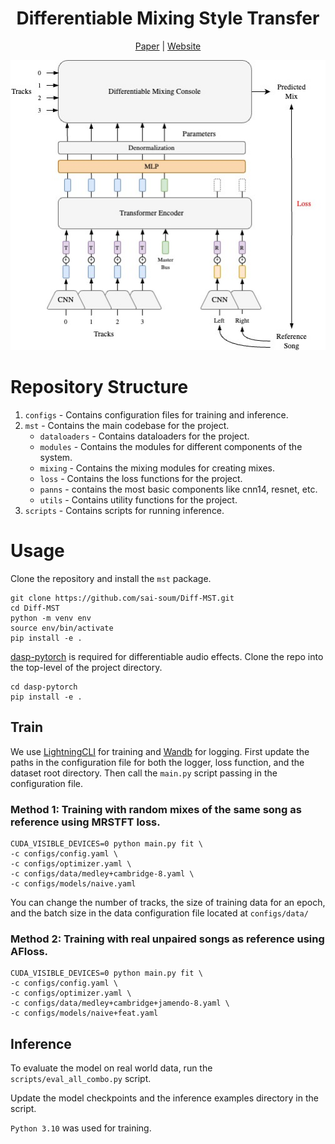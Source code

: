 
<div align="center">

# Differentiable Mixing Style Transfer
[Paper](https://sai-soum.github.io/assets/pdf/diffmst.pdf) | [Website](https://sai-soum.github.io/projects/diffmst/)


<img src="./Assets/diffmst-main_modified.jpg">

</div>

<!-- Mixing style transfer using reference mix. 
There are two mixing console configurations (in `modules.py`)
1. `BasicMixConsole`: Gain + Pan
2. `AdvancedMixConsole`: Gain + Pan + Diff EQ + Diff Compressor

Mixes for training can be created using either `naive_random_mix` (assigns random parameter values for mixing console to create a mix) or `knowledge_engineering_mix` (uses knowledge engineering to assign parameter values for mixing console to create a mix). Both of these modules can be found in `mixing.py`

 -->
# Repository Structure
1. `configs` - Contains configuration files for training and inference.
2. `mst` - Contains the main codebase for the project.
    - `dataloaders` - Contains dataloaders for the project.
    - `modules` - Contains the modules for different components of the system.
    - `mixing` - Contains the mixing modules for creating mixes.
    - `loss` - Contains the loss functions for the project.
    - `panns` - contains the most basic components like cnn14, resnet, etc.
    - `utils` - Contains utility functions for the project.
3. `scripts` - Contains scripts for running inference.  

# Usage
Clone the repository and install the `mst` package.
```
git clone https://github.com/sai-soum/Diff-MST.git
cd Diff-MST
python -m venv env
source env/bin/activate
pip install -e .
```

[dasp-pytorch](https://github.com/csteinmetz1/dasp-pytorch) is required for differentiable audio effects.
Clone the repo into the top-level of the project directory.
```
cd dasp-pytorch
pip install -e .
```

## Train
We use [LightningCLI](https://lightning.ai/docs/pytorch/stable/) for training and [Wandb](https://wandb.ai/site) for logging.
First update the paths in the configuration file for both the logger, loss function, and the dataset root directory.
Then call the `main.py` script passing in the configuration file. 

### Method 1: Training with random mixes of the same song as reference using MRSTFT loss.
```
CUDA_VISIBLE_DEVICES=0 python main.py fit \
-c configs/config.yaml \
-c configs/optimizer.yaml \
-c configs/data/medley+cambridge-8.yaml \
-c configs/models/naive.yaml
```
You can change the number of tracks, the size of training data for an epoch, and the batch size in the data configuration file located at `configs/data/`

### Method 2: Training with real unpaired songs as reference using AFloss.
```
CUDA_VISIBLE_DEVICES=0 python main.py fit \
-c configs/config.yaml \
-c configs/optimizer.yaml \
-c configs/data/medley+cambridge+jamendo-8.yaml \
-c configs/models/naive+feat.yaml
```

## Inference
To evaluate the model on real world data, run the ` scripts/eval_all_combo.py` script. 

Update the model checkpoints and the inference examples directory in the script. 

`Python 3.10` was used for training. 
